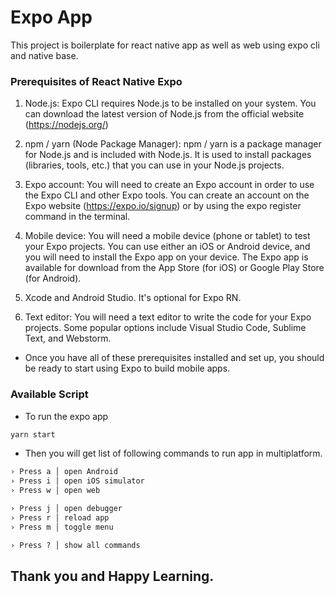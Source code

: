 # Expo App
This project is boilerplate for react native app as well as web using expo cli and native base.

### Prerequisites of React Native Expo
1. Node.js: Expo CLI requires Node.js to be installed on your system. You can download the latest version of Node.js from the official website (https://nodejs.org/) 

2. npm / yarn (Node Package Manager): npm / yarn is a package manager for Node.js and is included with Node.js. It is used to install packages (libraries, tools, etc.) that you can use in your Node.js projects.

3. Expo account: You will need to create an Expo account in order to use the Expo CLI and other Expo tools. You can create an account on the Expo website (https://expo.io/signup) or by using the expo register command in the terminal.

4. Mobile device: You will need a mobile device (phone or tablet) to test your Expo projects. You can use either an iOS or Android device, and you will need to install the Expo app on your device. The Expo app is available for download from the App Store (for iOS) or Google Play Store (for Android).

5. Xcode and Android Studio. It's optional for Expo RN.

6. Text editor: You will need a text editor to write the code for your Expo projects. Some popular options include Visual Studio Code, Sublime Text, and Webstorm.

- Once you have all of these prerequisites installed and set up, you should be ready to start using Expo to build mobile apps.

### Available Script

- To run the expo app
```html
yarn start
```
- Then you will get list of following commands to run app in multiplatform.
```html
› Press a │ open Android
› Press i │ open iOS simulator
› Press w │ open web

› Press j │ open debugger
› Press r │ reload app
› Press m │ toggle menu

› Press ? │ show all commands
```

## Thank you and Happy Learning.
